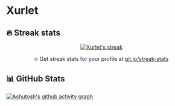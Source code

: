 

<!--
**Xurlet/Xurlet** is a ✨ _special_ ✨ repository because its `README.md` (this file) appears on your GitHub profile.

Here are some ideas to get you started:

- 🔭 I’m currently working on ...
- 🌱 I’m currently learning ...
- 👯 I’m looking to collaborate on ...
- 🤔 I’m looking for help with ...
- 💬 Ask me about ...
- 📫 How to reach me: ...
- 😄 Pronouns: ...
- ⚡ Fun fact: ...
-->
# Xurlet
## 🔥 Streak stats
<!-- GitHub Readme Streak Stats - https://github.com/DenverCoder1/github-readme-streak-stats -->
<p align="center">
  <a href="https://github.com/Xurlet/github-readme-streak-stats">
    <img title="🔥 Get streak stats for your profile at git.io/streak-stats" alt="Xurlet's streak" src="https://streak-stats.demolab.com/?user=Xurlet&theme=monokai-metallian&hide_border=true"/>
  </a>
  <p align="center">🔥 Get streak stats for your profile at <a href="https://git.io/streak-stats">git.io/streak-stats</a></p>
</p>

## 📊 GitHub Stats

[![Ashutosh's github activity graph](https://activity-graph.herokuapp.com/graph?username=Xurlet&theme=react-dark)](https://github.com/Xurlet/github-readme-activity-graph)

<!-- https://github.com/ashutosh00710/github-readme-activity-graph -->
